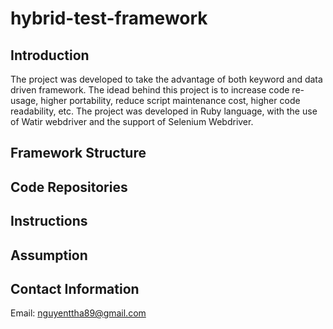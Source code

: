 # hybrid-test-framework

## Introduction
The project was developed to take the advantage of both keyword and data driven framework. The idead behind this project is to increase code re-usage, higher portability, reduce script maintenance cost, higher code readability, etc. The project was developed in Ruby language, with the use of Watir webdriver and the support of Selenium Webdriver.

## Framework Structure


## Code Repositories

## Instructions

## Assumption

## Contact Information
Email: nguyenttha89@gmail.com



